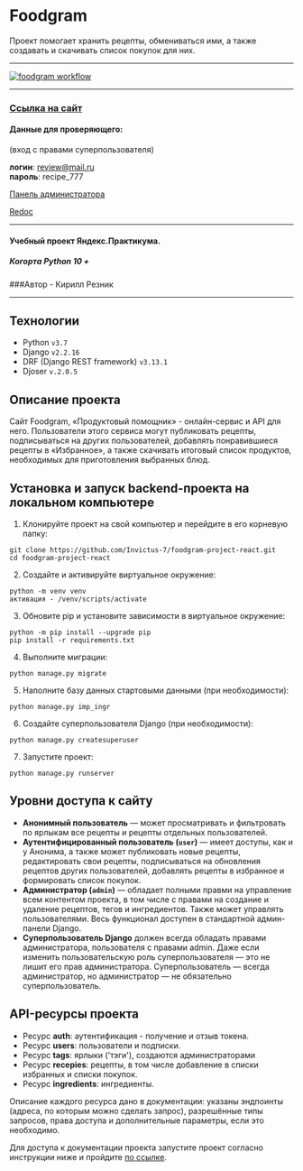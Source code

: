 # Foodgram

Проект помогает хранить рецепты, обмениваться ими, а также создавать и скачивать список 
покупок для них.

---

[![foodgram workflow](https://github.com/Invictus-7/foodgram-project-react/actions/workflows/foodgram-workflow.yml/badge.svg)](https://github.com/Invictus-7/foodgram-project-react/actions/workflows/foodgram-workflow.yml)

---


### [Cсылка на сайт](http://158.160.9.218)

#### Данные для проверяющего:
(вход с правами суперпользователя)

**логин**: review@mail.ru \
**пароль**: recipe_777


[Панель администратора](http://158.160.9.218/admin/)

[Redoc](http://158.160.9.218/api/docs/redoc.html)

---
#### Учебный проект Яндекс.Практикума.
##### Когорта Python 10 +

###Автор - Кирилл Резник

---

## Технологии
- Python `v3.7`
- Django `v2.2.16`
- DRF (Django REST framework) `v3.13.1`
- Djoser `v.2.0.5`


## Описание проекта

Cайт Foodgram, «Продуктовый помощник» - онлайн-сервис и API для него. 
Пользователи этого сервиса могут публиковать рецепты, подписываться 
на других пользователей, добавлять понравившиеся рецепты 
в «Избранное», а также скачивать итоговый список 
продуктов, необходимых для приготовления выбранных блюд.

## Установка и запуск backend-проекта на локальном компьютере

1. Клонируйте проект на свой компьютер и перейдите в его корневую папку:
```
git clone https://github.com/Invictus-7/foodgram-project-react.git
cd foodgram-project-react
```
2. Создайте и активируйте виртуальное окружение:

```
python -m venv venv
активация - /venv/scripts/activate
```


3. Обновите pip и установите зависимости в виртуальное окружение:
```
python -m pip install --upgrade pip
pip install -r requirements.txt
```

4. Выполните миграции:
```
python manage.py migrate
```

5. Наполните базу данных стартовыми данными (при необходимости):
```
python manage.py imp_ingr
```

6. Создайте суперпользователя Django (при необходимости):
```
python manage.py createsuperuser
```

7. Запустите проект:
```
python manage.py runserver
```

## Уровни доступа к сайту
- **Анонимный пользователь** — может просматривать и фильтровать по ярлыкам все рецепты 
и рецепты отдельных пользователей.
- **Аутентифицированный пользователь (`user`)** — имеет доступы, как и у Анонима, а также 
может публиковать новые рецепты, редактировать свои рецепты, подписываться
на обновления рецептов других пользователей, добавлять рецепты в избранное и 
формировать список покупок.
- **Администратор (`admin`)** — обладает полными правми на управление всем контентом проекта, в
том числе с правами на создание и удаление рецептов, тегов и ингредиентов. Также может управлять пользователями.
Весь функционал доступен в стандартной админ-панели Django.
- **Суперпользователь Django** должен всегда обладать правами администратора, 
пользователя с правами admin. Даже если изменить пользовательскую роль 
суперпользователя — это не лишит его прав администратора. 
Суперпользователь — всегда администратор, но администратор — не обязательно 
суперпользователь.

## API-ресурсы проекта
- Ресурс **auth**: аутентификация - получение и отзыв токена.
- Ресурс **users**: пользователи и подписки.
- Ресурс **tags**: ярлыки ('тэги'), создаются администраторами
- Ресурс **recepies**: рецепты, в том числе добавление в списки
избранных и списки покупок.
- Ресурс **ingredients**: ингредиенты.

Описание каждого ресурса дано в документации: указаны эндпоинты (адреса, по которым можно 
сделать запрос), разрешённые типы запросов, права доступа и дополнительные параметры, 
если это необходимо.

Для доступа к документации проекта запустите проект согласно инструкции ниже
и пройдите [по ссылке](http://localhost/api/docs/redoc.html).
